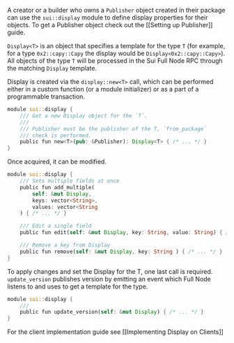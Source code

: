 A creator or a builder who owns a `Publisher` object created in their package can use the `sui::display` module to define display properties for their objects. To get a Publisher object check out the [[Setting up Publisher]] guide.

`Display<T>` is an object that specifies a template for the type `T` (for example, for a type `0x2::capy::Capy` the display would be `Display<0x2::capy::Capy>`). All objects of the type `T` will be processed in the Sui Full Node RPC through the matching `Display` template.

Display is created via the `display::new<T>` call, which can be performed either in a custom function (or a module initializer) or as a part of a programmable transaction.

```rust
module sui::display {
    /// Get a new Display object for the `T`.
    ///
    /// Publisher must be the publisher of the T, `from_package`
    /// check is performed.
    public fun new<T>(pub: &Publisher): Display<T> { /* ... */ }
}
```

Once acquired, it can be modified.
```rust
module sui::display {
    /// Sets multiple fields at once
    public fun add_multiple(
        self: &mut Display,
        keys: vector<String>,
        values: vector<String
    ) { /* ... */ }

    /// Edit a single field
    public fun edit(self: &mut Display, key: String, value: String) { /* ... */ }

    /// Remove a key from Display
    public fun remove(self: &mut Display, key: String ) { /* ... */ }
}
```

To apply changes and set the Display for the T, one last call is required. `update_version` publishes version by emitting an event which Full Node listens to and uses to get a template for the type.
```rust
module sui::display {
    ///
    public fun update_version(self: &mut Display) { /* ... */ }
}
```

For the client implementation guide see [[Implementing Display on Clients]]
